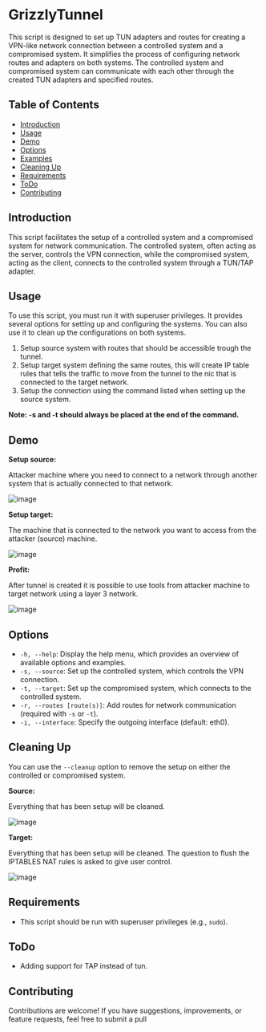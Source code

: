 # GrizzlyTunnel

This script is designed to set up TUN adapters and routes for creating a VPN-like network connection between a controlled system and a compromised system. It simplifies the process of configuring network routes and adapters on both systems. The controlled system and compromised system can communicate with each other through the created TUN adapters and specified routes.

## Table of Contents

- [Introduction](#introduction)
- [Usage](#usage)
- [Demo](#demo)
- [Options](#options)
- [Examples](#examples)
- [Cleaning Up](#cleaning-up)
- [Requirements](#requirements)
- [ToDo](#todo)
- [Contributing](#contributing)

## Introduction

This script facilitates the setup of a controlled system and a compromised system for network communication. The controlled system, often acting as the server, controls the VPN connection, while the compromised system, acting as the client, connects to the controlled system through a TUN/TAP adapter.

## Usage

To use this script, you must run it with superuser privileges. It provides several options for setting up and configuring the systems. You can also use it to clean up the configurations on both systems.

1. Setup source system with routes that should be accessible trough the tunnel.
2. Setup target system defining the same routes, this will create IP table rules that tells the traffic to move from the tunnel to the nic that is connected to the target network.
3. Setup the connection using the command listed when setting up the source system.

**Note: -s and -t should always be placed at the end of the command.**

## Demo

**Setup source:**

Attacker machine where you need to connect to a network through another system that is actually connected to that network.

![image](https://github.com/mverschu/GrizzlyTunnel/assets/69352107/6a1cbd70-ac50-401c-9bdf-07efb4840b5b)

**Setup target:**

The machine that is connected to the network you want to access from the attacker (source) machine.

![image](https://github.com/mverschu/GrizzlyTunnel/assets/69352107/b4028e85-63ec-42ed-9ccd-5059d00c876a)

**Profit:**

After tunnel is created it is possible to use tools from attacker machine to target network using a layer 3 network.

![image](https://github.com/mverschu/GrizzlyTunnel/assets/69352107/f4af22f1-128a-4685-9e11-59daeba7395c)

## Options

- `-h, --help`: Display the help menu, which provides an overview of available options and examples.
- `-s, --source`: Set up the controlled system, which controls the VPN connection.
- `-t, --target`: Set up the compromised system, which connects to the controlled system.
- `-r, --routes [route(s)]`: Add routes for network communication (required with `-s` or `-t`).
- `-i, --interface`: Specify the outgoing interface (default: eth0).

## Cleaning Up

You can use the `--cleanup` option to remove the setup on either the controlled or compromised system.

**Source:**

Everything that has been setup will be cleaned.

![image](https://github.com/mverschu/GrizzlyTunnel/assets/69352107/c727e85b-3f07-4daf-b2af-9baa8b49f50c)

**Target:**

Everything that has been setup will be cleaned. The question to flush the IPTABLES NAT rules is asked to give user control.

![image](https://github.com/mverschu/GrizzlyTunnel/assets/69352107/f7a9cd84-ecc5-4b21-97e2-da17c829b02c)

## Requirements

- This script should be run with superuser privileges (e.g., `sudo`).

## ToDo

- Adding support for TAP instead of tun.

## Contributing

Contributions are welcome! If you have suggestions, improvements, or feature requests, feel free to submit a pull 
